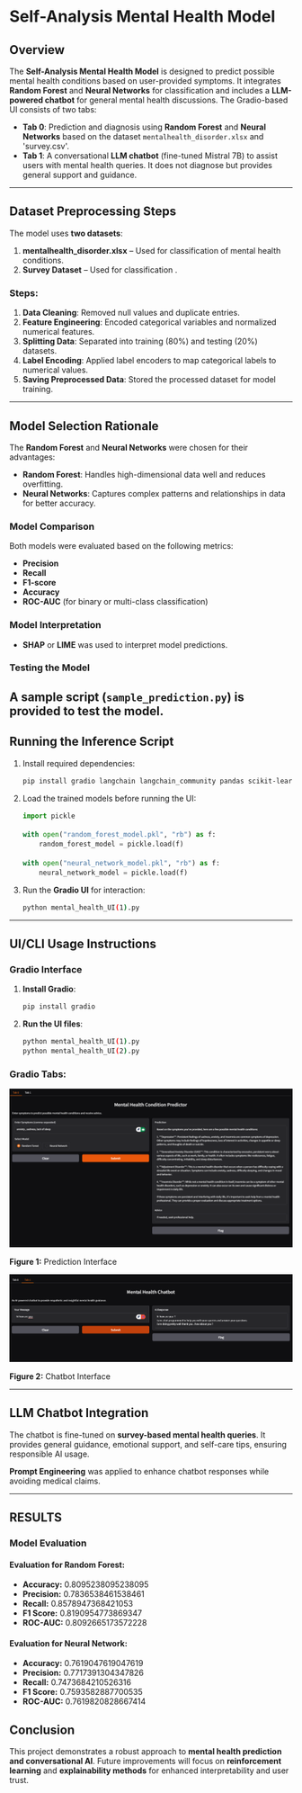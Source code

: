 
# Self-Analysis Mental Health Model

## Overview
The **Self-Analysis Mental Health Model** is designed to predict possible mental health conditions based on user-provided symptoms. It integrates **Random Forest** and **Neural Networks** for classification and includes a **LLM-powered chatbot** for general mental health discussions. The Gradio-based UI consists of two tabs:

- **Tab 0**: Prediction and diagnosis using **Random Forest** and **Neural Networks** based on the dataset `mentalhealth_disorder.xlsx` and 'survey.csv'.
- **Tab 1**: A conversational **LLM chatbot** (fine-tuned Mistral 7B) to assist users with mental health queries. It does not diagnose but provides general support and guidance.

---

## Dataset Preprocessing Steps

The model uses **two datasets**:
1. **mentalhealth_disorder.xlsx** – Used for classification of mental health conditions.
2. **Survey Dataset** – Used for classification .

### Steps:
1. **Data Cleaning**: Removed null values and duplicate entries.
2. **Feature Engineering**: Encoded categorical variables and normalized numerical features.
3. **Splitting Data**: Separated into training (80%) and testing (20%) datasets.
4. **Label Encoding**: Applied label encoders to map categorical labels to numerical values.
5. **Saving Preprocessed Data**: Stored the processed dataset for model training.

---

## Model Selection Rationale

The **Random Forest** and **Neural Networks** were chosen for their advantages:
- **Random Forest**: Handles high-dimensional data well and reduces overfitting.
- **Neural Networks**: Captures complex patterns and relationships in data for better accuracy.

### Model Comparison
Both models were evaluated based on the following metrics:
- **Precision**
- **Recall**
- **F1-score**
- **Accuracy**
- **ROC-AUC** (for binary or multi-class classification)

### Model Interpretation
- **SHAP** or **LIME** was used to interpret model predictions.

### Testing the Model
A sample script (`sample_prediction.py`) is provided to test the model.
---

## Running the Inference Script

1. Install required dependencies:
   ```sh
   pip install gradio langchain langchain_community pandas scikit-learn
   ```

2. Load the trained models before running the UI:
   ```python
   import pickle
   
   with open("random_forest_model.pkl", "rb") as f:
       random_forest_model = pickle.load(f)
   
   with open("neural_network_model.pkl", "rb") as f:
       neural_network_model = pickle.load(f)
   ```

3. Run the **Gradio UI** for interaction:
   ```sh
   python mental_health_UI(1).py
   ```

---

## UI/CLI Usage Instructions

### **Gradio Interface**
1. **Install Gradio**:
   ```sh
   pip install gradio
   ```
2. **Run the UI files**:
   ```sh
   python mental_health_UI(1).py
   python mental_health_UI(2).py
   ```

### **Gradio Tabs:**
<div align="centre">
  <img src="Results/Screenshot%202025-02-07%20131918.png" alt="Prediction Interface">
  <p><b>Figure 1:</b> Prediction Interface</p>
</div>

<div align="centre">
  <img src="Results/Screenshot%202025-02-07%20131949.png" alt="Chatbot Interface">
  <p><b>Figure 2:</b> Chatbot Interface</p>
</div>





---

## LLM Chatbot Integration
The chatbot is  fine-tuned on **survey-based mental health queries**. It provides general guidance, emotional support, and self-care tips, ensuring responsible AI usage.

**Prompt Engineering** was applied to enhance chatbot responses while avoiding medical claims.

---
## RESULTS 

### Model Evaluation

#### Evaluation for Random Forest:
- **Accuracy:** 0.8095238095238095  
- **Precision:** 0.7836538461538461  
- **Recall:** 0.8578947368421053  
- **F1 Score:** 0.8190954773869347  
- **ROC-AUC:** 0.8092665173572228  

#### Evaluation for Neural Network:
- **Accuracy:** 0.7619047619047619  
- **Precision:** 0.7717391304347826  
- **Recall:** 0.7473684210526316  
- **F1 Score:** 0.7593582887700535  
- **ROC-AUC:** 0.7619820828667414  

  


## Conclusion
This project demonstrates a robust approach to **mental health prediction and conversational AI**. Future improvements will focus on **reinforcement learning** and **explainability methods** for enhanced interpretability and user trust.
